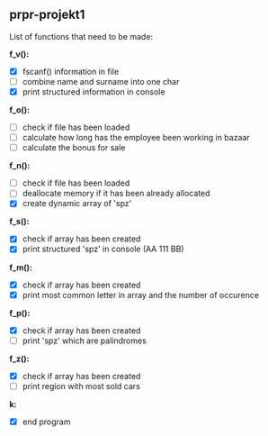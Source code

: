 ## prpr-projekt1
List of functions that need to be made:

**f_v():**
 - [x] fscanf() information in file
 - [ ] combine name and surname into one char
 - [x] print structured information in console
 
**f_o():**
 - [ ] check if file has been loaded
 - [ ] calculate how long has the employee been working in bazaar
 - [ ] calculate the bonus for sale
 
**f_n():**
 - [ ] check if file has been loaded
 - [ ] deallocate memory if it has been already allocated
 - [x] create dynamic array of 'spz'
 
**f_s():**
 - [x] check if array has been created
 - [x] print structured 'spz' in console (AA 111 BB)
  
**f_m():**
 - [x] check if array has been created
 - [x] print most common letter in array and the number of occurence

**f_p():**
 - [x] check if array has been created
 - [ ] print 'spz' which are palindromes
  
**f_z():**
 - [x] check if array has been created
 - [ ] print region with most sold cars
 
**k:**
 - [x] end program
